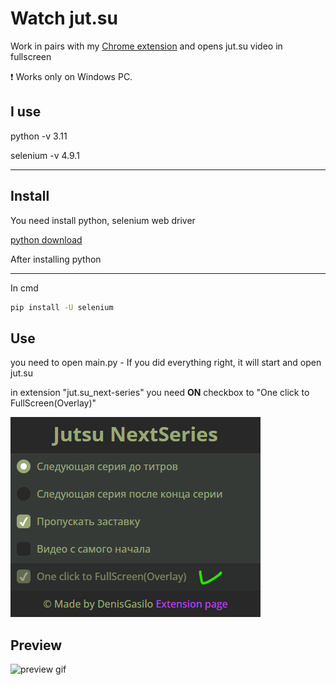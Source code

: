 # Watch jut.su

Work in pairs with my [Chrome extension](https://github.com/DenisGas/jut.su_next-series) and opens jut.su video in fullscreen

❗ Works only on Windows PC.

## I use 

python -v 3.11

selenium -v 4.9.1

---

## Install

You need install python, selenium web driver

[python download](https://www.python.org/downloads/)

After installing python

---

In cmd 

```cmd
pip install -U selenium
```

## Use

you need to open main.py -
If you did everything right, it will start and open jut.su

in extension "jut.su_next-series" you need **ON** checkbox to "One click to FullScreen(Overlay)"

![preview img](./preview/extenstion_checkbox.png)


## Preview


![preview gif](./preview/how_work.gif)
